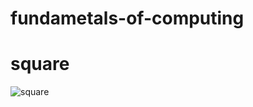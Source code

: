 # fundametals-of-computing
# square

![square](https://user-images.githubusercontent.com/123453398/214491688-0a6524f0-d6cb-444c-884c-715c07d54e52.jpg)
